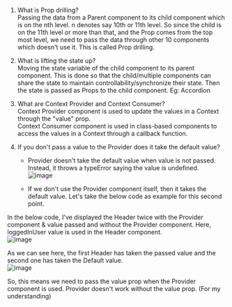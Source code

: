 1. What is Prop drilling?  
   Passing the data from a Parent component to its child component which is on the nth level. n denotes say 10th or 11th level. So since the child is on the 11th level or more than that, and the Prop comes from the top most level, we need to pass the data through other 10 components which doesn't use it. This is called Prop drilling.

2. What is lifting the state up?  
   Moving the state variable of the child component to its parent component. This is done so that the child/multiple components can share the state to maintain controllability/synchronize their state. Then the state is passed as Props to the child component. Eg: Accordion

3. What are Context Provider and Context Consumer?  
   Context Provider component is used to update the values in a Context through the "value" prop.  
   Context Consumer component is used in class-based components to access the values in a Context through a callback function.

4. If you don't pass a value to the Provider does it take the default value?  
   - Provider doesn't take the default value when value is not passed. Instead, it throws a typeError saying the value is undefined.  
     ![image](https://github.com/Gayathri229/NamasteReact/assets/60467364/443ef73f-efc8-4841-9c8e-b7b2c4f18b20)

   - If we don't use the Provider component itself, then it takes the default value. Let's take the below code as example for this second point.  

In the below code, I've displayed the Header twice with the Provider component & value passed and without the Provider component. Here, loggedInUser value is used in the Header component.  
![image](https://github.com/Gayathri229/NamasteReact/assets/60467364/eac47036-d1bd-493a-a386-da12fb1e8fcc)

As we can see here, the first Header has taken the passed value and the second one has taken the Default value.  
![image](https://github.com/Gayathri229/NamasteReact/assets/60467364/85157b93-363c-4cb5-983b-91ed91221109)  

So, this means we need to pass the value prop when the Provider component is used. Provider doesn't work without the value prop. (For my understanding)  
